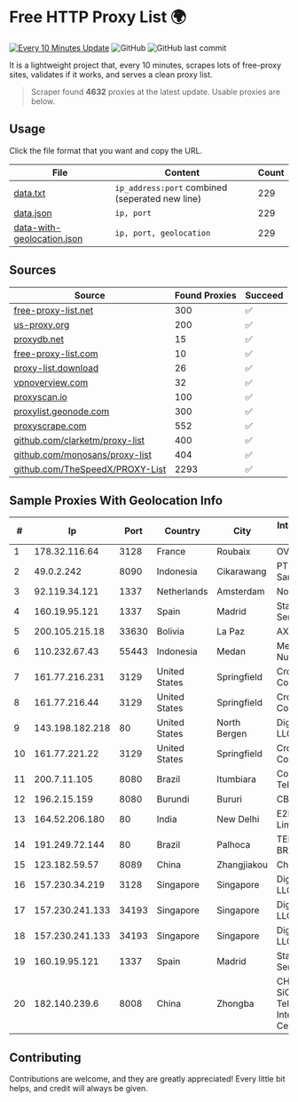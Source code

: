
# Free HTTP Proxy List 🌍

[![Every 10 Minutes Update](https://github.com/mertguvencli/http-proxy-list/actions/workflows/main.yml/badge.svg?branch=main)](https://github.com/mertguvencli/http-proxy-list/actions/workflows/main.yml)
![GitHub](https://img.shields.io/github/license/mertguvencli/http-proxy-list)
![GitHub last commit](https://img.shields.io/github/last-commit/mertguvencli/http-proxy-list)

It is a lightweight project that, every 10 minutes, scrapes lots of free-proxy sites, validates if it works, and serves a clean proxy list.


> Scraper found **4632** proxies at the latest update. Usable proxies are below.

## Usage

Click the file format that you want and copy the URL.


|File|Content|Count|
|----|-------|-----|
|[data.txt](https://raw.githubusercontent.com/mertguvencli/http-proxy-list/main/proxy-list/data.txt)|`ip_address:port` combined (seperated new line)|229|
|[data.json](https://raw.githubusercontent.com/mertguvencli/http-proxy-list/main/proxy-list/data.json)|`ip, port`|229|
|[data-with-geolocation.json](https://raw.githubusercontent.com/mertguvencli/http-proxy-list/main/proxy-list/data-with-geolocation.json)|`ip, port, geolocation`|229|

## Sources

|Source|Found Proxies|Succeed|
|------|-------------|-------|
|[free-proxy-list.net](https://free-proxy-list.net)|300|✅|
|[us-proxy.org](https://www.us-proxy.org)|200|✅|
|[proxydb.net](http://proxydb.net)|15|✅|
|[free-proxy-list.com](https://free-proxy-list.com/?page=&port=&type%5B%5D=http&type%5B%5D=https&up_time=0&search=Search)|10|✅|
|[proxy-list.download](https://www.proxy-list.download/HTTP)|26|✅|
|[vpnoverview.com](https://vpnoverview.com/privacy/anonymous-browsing/free-proxy-servers)|32|✅|
|[proxyscan.io](https://www.proxyscan.io)|100|✅|
|[proxylist.geonode.com](https://proxylist.geonode.com/api/proxy-list?limit=300&page=1&sort_by=lastChecked&sort_type=desc&protocols=http,https)|300|✅|
|[proxyscrape.com](https://api.proxyscrape.com/v2/?request=displayproxies&protocol=http&timeout=10000&country=all&ssl=all&anonymity=all)|552|✅|
|[github.com/clarketm/proxy-list](https://raw.githubusercontent.com/clarketm/proxy-list/master/proxy-list-raw.txt)|400|✅|
|[github.com/monosans/proxy-list](https://raw.githubusercontent.com/monosans/proxy-list/main/proxies/http.txt)|404|✅|
|[github.com/TheSpeedX/PROXY-List](https://raw.githubusercontent.com/TheSpeedX/PROXY-List/master/http.txt)|2293|✅|


## Sample Proxies With Geolocation Info

|#|Ip|Port|Country|City|Internet Service Provider|
|-|--|----|-------|----|-------------------------|
|1|178.32.116.64|3128|France|Roubaix|OVH SAS|
|2|49.0.2.242|8090|Indonesia|Cikarawang|PT Usaha Adi Sanggoro|
|3|92.119.34.121|1337|Netherlands|Amsterdam|NovoServe B.V.|
|4|160.19.95.121|1337|Spain|Madrid|Stallion Network Services Limited|
|5|200.105.215.18|33630|Bolivia|La Paz|AXS Bolivia S. A.|
|6|110.232.67.43|55443|Indonesia|Medan|Media Antar Nusa PT.|
|7|161.77.216.231|3129|United States|Springfield|Crocker Communications|
|8|161.77.216.44|3129|United States|Springfield|Crocker Communications|
|9|143.198.182.218|80|United States|North Bergen|DigitalOcean, LLC|
|10|161.77.221.22|3129|United States|Springfield|Crocker Communications|
|11|200.7.11.105|8080|Brazil|Itumbiara|Conexao Telematica LTDA|
|12|196.2.15.159|8080|Burundi|Bururi|CBINET Burundi|
|13|164.52.206.180|80|India|New Delhi|E2E Networks Limited|
|14|191.249.72.144|80|Brazil|Palhoca|TELEFÔNICA BRASIL S.A|
|15|123.182.59.57|8089|China|Zhangjiakou|Chinanet|
|16|157.230.34.219|3128|Singapore|Singapore|DigitalOcean, LLC|
|17|157.230.241.133|34193|Singapore|Singapore|DigitalOcean, LLC|
|18|157.230.241.133|34193|Singapore|Singapore|DigitalOcean, LLC|
|19|160.19.95.121|1337|Spain|Madrid|Stallion Network Services Limited|
|20|182.140.239.6|8008|China|Zhongba|CHINANET SiChuan Telecom Internet Data Center|



## Contributing

Contributions are welcome, and they are greatly appreciated! Every
little bit helps, and credit will always be given.

